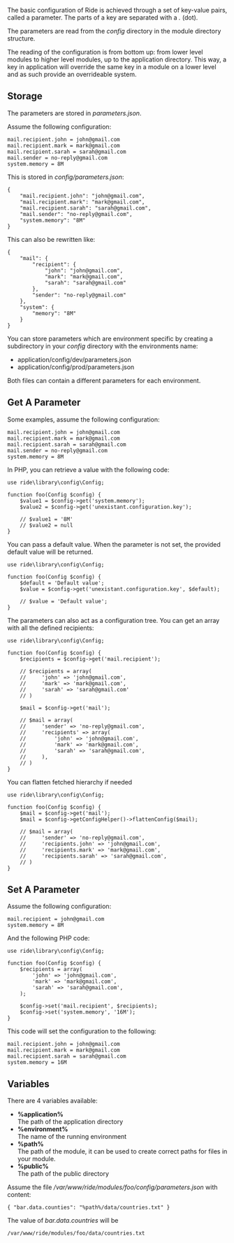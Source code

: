 The basic configuration of Ride is achieved through a set of key-value pairs, called a parameter. 
The parts of a key are separated with a _._ (dot). 

The parameters are read from the _config_ directory in the module directory structure.  

The reading of the configuration is from bottom up: from lower level modules to higher level modules, up to the application directory. 
This way, a key in application will override the same key in a module on a lower level and as such provide an overrideable system.

## Storage

The parameters are stored in _parameters.json_.

Assume the following configuration:

    mail.recipient.john = john@gmail.com
    mail.recipient.mark = mark@gmail.com
    mail.recipient.sarah = sarah@gmail.com
    mail.sender = no-reply@gmail.com
    system.memory = 8M

This is stored in _config/parameters.json_:

    {
        "mail.recipient.john": "john@gmail.com",
        "mail.recipient.mark": "mark@gmail.com",
        "mail.recipient.sarah": "sarah@gmail.com",
        "mail.sender": "no-reply@gmail.com",
        "system.memory": "8M"
    }

This can also be rewritten like: 

    {
        "mail": {
            "recipient": {
                "john": "john@gmail.com",
                "mark": "mark@gmail.com",
                "sarah": "sarah@gmail.com"
            },
            "sender": "no-reply@gmail.com"
        },
        "system": {
            "memory": "8M"
        }
    }

You can store parameters which are environment specific by creating a subdirectory in your _config_ directory with the environments name:

* application/config/dev/parameters.json
* application/config/prod/parameters.json

Both files can contain a different parameters for each environment.

## Get A Parameter

Some examples, assume the following configuration:

    mail.recipient.john = john@gmail.com
    mail.recipient.mark = mark@gmail.com
    mail.recipient.sarah = sarah@gmail.com
    mail.sender = no-reply@gmail.com
    system.memory = 8M

In PHP, you can retrieve a value with the following code:

    use ride\library\config\Config;

    function foo(Config $config) {
        $value1 = $config->get('system.memory');
        $value2 = $config->get('unexistant.configuration.key');
        
        // $value1 = '8M'
        // $value2 = null
    }

You can pass a default value. 
When the parameter is not set, the provided default value will be returned.

    use ride\library\config\Config;

    function foo(Config $config) {
        $default = 'Default value';
        $value = $config->get('unexistant.configuration.key', $default);
    
        // $value = 'Default value';
    }

The parameters can also act as a configuration tree. 
You can get an array with all the defined recipients:

    use ride\library\config\Config;

    function foo(Config $config) {
        $recipients = $config->get('mail.recipient');
        
        // $recipients = array(
        //     'john' => 'john@gmail.com',
        //     'mark' => 'mark@gmail.com',
        //     'sarah' => 'sarah@gmail.com'
        // )
    
        $mail = $config->get('mail');
        
        // $mail = array(
        //     'sender' => 'no-reply@gmail.com',
        //     'recipients' => array(
        //         'john' => 'john@gmail.com',
        //         'mark' => 'mark@gmail.com',
        //         'sarah' => 'sarah@gmail.com',
        //     ),
        // )
    }

You can flatten fetched hierarchy if needed

    use ride\library\config\Config;

    function foo(Config $config) {
        $mail = $config->get('mail');
        $mail = $config->getConfigHelper()->flattenConfig($mail);
        
        // $mail = array(
        //     'sender' => 'no-reply@gmail.com',
        //     'recipients.john' => 'john@gmail.com',
        //     'recipients.mark' => 'mark@gmail.com',
        //     'recipients.sarah' => 'sarah@gmail.com',
        // )
    }

## Set A Parameter

Assume the following configuration:

    mail.recipient = john@gmail.com
    system.memory = 8M

And the following PHP code:

    use ride\library\config\Config;

    function foo(Config $config) {
        $recipients = array(
            'john' => 'john@gmail.com',
            'mark' => 'mark@gmail.com',
            'sarah' => 'sarah@gmail.com',
        );
        
        $config->set('mail.recipient', $recipients);
        $config->set('system.memory', '16M');
    }

This code will set the configuration to the following:

    mail.recipient.john = john@gmail.com
    mail.recipient.mark = mark@gmail.com
    mail.recipient.sarah = sarah@gmail.com
    system.memory = 16M
        
## Variables    
    
There are 4 variables available: 

* __%application%__   
The path of the application directory
* __%environment%__  
The name of the running environment
* __%path%__  
The path of the module, it can be used to create correct paths for files in your module.
* __%public%__  
The path of the public directory

Assume the file _/var/www/ride/modules/foo/config/parameters.json_ with content:
    
    { "bar.data.counties": "%path%/data/countries.txt" }

The value of _bar.data.countries_ will be
    
    /var/www/ride/modules/foo/data/countries.txt
